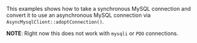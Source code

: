 This examples shows how to take a synchronous MySQL connection and convert it to use an asynchronous MySQL connection via `AsyncMysqlClient::adoptConnection()`.

**NOTE**: Right now this does not work with `mysqli` or `PDO` connections.
